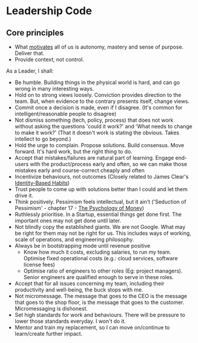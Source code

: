 # Leadership Code

## Core principles

- What [motivates](https://www.youtube.com/watch?v=u6XAPnuFjJc) all of us is autonomy, mastery and sense of purpose. Deliver that.
- Provide context, not control.

As a Leader, I shall:

- Be humble. Building things in the physical world is hard, and can go wrong in many interesting ways.
- Hold on to strong views loosely. Conviction provides direction to the team. But, when evidence to the contrary presents itself, change views.
- Commit once a decision is made, even if I disagree. (It's common for intelligent/reasonable people to disagree)
- Not dismiss something (tech, policy, process) that does not work without asking the questions 'could it work?' and 'What needs to change to make it work?' (That it doesn't work is stating the obvious. Takes intellect to go beyond.)
- Hold the urge to complain. Propose solutions. Build consensus. Move forward. It's hard work, but the right thing to do.
- Accept that mistakes/failures are natural part of learning. Engage end-users with the product/process early and often, so we can make those mistakes early and course-correct cheaply and often
- Incentivize behaviours, not outcomes (Closely related to James Clear's [Identity-Based Habits](https://jamesclear.com/identity-based-habits))
- Trust people to come up with solutions better than I could and let them drive it.
- Think positively. Pessimism feels intellectual, but it ain't ('Seduction of Pessimism' - chapter 17 - [The Psychology of Money](https://www.amazon.co.uk/Psychology-Money-Timeless-lessons-happiness-ebook/dp/B084HJSJJ2))
- Ruthlessly prioritise. In a Startup, essential things get done first. The important ones may not get done until later.
- Not blindly copy the established giants. We are not Google. What may be right for them may not be right for us. This includes ways of working, scale of operations, and engineering philosophy.
- Always be in bootstrapping mode until revenue positive
  - Know how much it costs, excluding salaries, to run my team. Optimise fixed operational costs (e.g.: cloud services, software license fees)
  - Optimise ratio of engineers to other roles (Eg: project managers). Senior engineers are qualified enough to serve in these roles.
- Accept that for all issues concerning my team, including their productivity and well-being, the buck stops with me.
- Not micromessage. The message that goes to the CEO is the message that goes to the shop floor, is the message that goes to the customer. Micromessaging is dishonest.
- Set high standards for work and behaviours. There will be pressure to lower those standards everyday. I won't do it.
- Mentor and train my replacement, so I can move on/continue to learn/create further impact.
